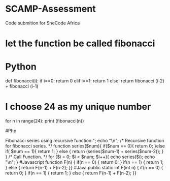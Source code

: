 # SCAMP-Assessment
Code submition for SheCode Africa
# let the function be called fibonacci
# Python 
def fibonacci(i):
    if i==0:
        return 0
    elif i==1:
        return 1
    else:
       return fibonacci (i-2) + fibonacci (i-1)
    
# I choose 24 as my unique number
for n in range(24):
    print (fibonacci(n))

#Php

<?php  
/* Print fiboancci series upto 12 elements. */  
$num = 12;  
echo "<h3>Fibonacci series using recursive function:</h3>";  
echo "\n";  
/* Recursive function for fibonacci series. */  
function series($num){  
    if($num == 0){  
    return 0;  
    }else if( $num == 1){  
return 1;  
}  else {  
return (series($num-1) + series($num-2));  
}   
}  
/* Call Function. */  
for ($i = 0; $i < $num; $i++){  
echo series($i);  
echo "\n";  
}


#Javascript
function F(n) {  if(n == 0) {    return 0;
 }  if(n == 1) {    return 1;
 }  else {    return F(n-1) + F(n-2);
 }}

#Java
public static int F(int n) {  if(n == 0) {    return 0;
 }  if(n == 1) {    return 1;
 }  else {    return F(n-1) + F(n-2);
 }}


